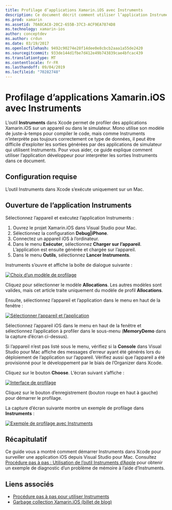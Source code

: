 ```yaml
---
title: Profilage d’applications Xamarin.iOS avec Instruments
description: Ce document décrit comment utiliser l’application Instruments d’Apple pour profiler une application Xamarin.iOS installée sur un appareil ou un simulateur.
ms.prod: xamarin
ms.assetid: 70A8CAC8-20C2-655B-37C3-ACF9EA7874D8
ms.technology: xamarin-ios
author: conceptdev
ms.author: crdun
ms.date: 03/19/2017
ms.openlocfilehash: 9492c90274e28f14dee0e8cbcb2aaa1a55de2420
ms.sourcegitcommit: 933de144d1fbe7d412e49b743839cae4bfcac439
ms.translationtype: MT
ms.contentlocale: fr-FR
ms.lasthandoff: 09/04/2019
ms.locfileid: "70282748"
---
```

# <a name="profiling-xamarinios-applications-with-instruments"></a>Profilage d’applications Xamarin.iOS avec Instruments

L’outil **Instruments** dans Xcode permet de profiler des applications Xamarin.iOS sur un appareil ou dans le simulateur. Mono utilise son modèle de juste-à-temps pour compiler le code, mais comme Instruments n’interprète pas toujours correctement ce type de données, il peut être difficile d’exploiter les sorties générées par des applications de simulateur qui utilisent Instruments.
Pour vous aider, ce guide explique comment utiliser l’application développeur pour interpréter les sorties Instruments dans ce document.

## <a name="requirements"></a>Configuration requise

L’outil Instruments dans Xcode s’exécute uniquement sur un Mac.

## <a name="opening-the-instruments-app"></a>Ouverture de l’application Instruments

Sélectionnez l’appareil et exécutez l’application Instruments :

1. Ouvrez le projet Xamarin.iOS dans Visual Studio pour Mac.
2. Sélectionnez la configuration **Debug|iPhone**.
3. Connectez un appareil iOS à l’ordinateur.
4. Dans le menu **Exécuter**, sélectionnez **Charger sur l’appareil**. L’application est ensuite générée et chargée sur l’appareil.
5. Dans le menu **Outils**, sélectionnez **Lancer Instruments**.


Instruments s’ouvre et affiche la boîte de dialogue suivante :

 [![](using-instruments-to-detect-native-leaks-using-markheap-images/instruments1.png "Choix d’un modèle de profilage")](using-instruments-to-detect-native-leaks-using-markheap-images/instruments1.png#lightbox)

Cliquez pour sélectionner le modèle **Allocations**. Les autres modèles sont valides, mais cet article traite uniquement du modèle de profil **Allocations**.

Ensuite, sélectionnez l’appareil et l’application dans le menu en haut de la fenêtre :

[![](using-instruments-to-detect-native-leaks-using-markheap-images/instruments2.png "Sélectionner l’appareil et l’application")](using-instruments-to-detect-native-leaks-using-markheap-images/instruments2.png#lightbox)

Sélectionnez l’appareil iOS dans le menu en haut de la fenêtre et sélectionnez l’application à profiler dans le sous-menu (**MemoryDemo** dans la capture d’écran ci-dessus).

Si l’appareil n’est pas listé sous le menu, vérifiez si la **Console** dans Visual Studio pour Mac affiche des messages d’erreur ayant été générés lors du déploiement de l’application sur l’appareil. Vérifiez aussi que l’appareil a été provisionné pour le développement par le biais de l’Organizer dans Xcode.

Cliquez sur le bouton **Choose**. L’écran suivant s’affiche :

[![](using-instruments-to-detect-native-leaks-using-markheap-images/instruments3.png "Interface de profilage")](using-instruments-to-detect-native-leaks-using-markheap-images/instruments3.png#lightbox)

Cliquez sur le bouton d’enregistrement (bouton rouge en haut à gauche) pour démarrer le profilage.

La capture d’écran suivante montre un exemple de profilage dans **Instruments** :

[![](using-instruments-to-detect-native-leaks-using-markheap-images/instruments4.png "Exemple de profilage avec Instruments")](using-instruments-to-detect-native-leaks-using-markheap-images/instruments4.png#lightbox)

## <a name="summary"></a>Récapitulatif

Ce guide vous a montré comment démarrer Instruments dans Xcode pour surveiller une application iOS depuis Visual Studio pour Mac. Consultez [Procédure pas à pas : Utilisation de l’outil Instruments d’Apple](~/ios/deploy-test/walkthrough-apples-instrument.md) pour obtenir un exemple de diagnostic d’un problème de mémoire à l’aide d’Instruments.

## <a name="related-links"></a>Liens associés

- [Procédure pas à pas pour utiliser Instruments](~/ios/deploy-test/walkthrough-apples-instrument.md)
- [Garbage collection Xamarin.iOS (billet de blog)](http://c-sharx.net/2015-04-27-xamarin-ios-the-garbage-collector-and-me/)

